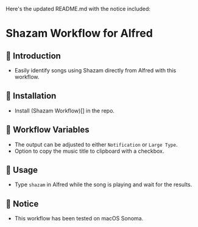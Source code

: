 Here's the updated README.md with the notice included:

# Shazam Workflow for Alfred

## 🤔 Introduction

- Easily identify songs using Shazam directly from Alfred with this workflow.

## 🚀 Installation

- Install (Shazam Workflow)[] in the repo.

## 🔧 Workflow Variables

- The output can be adjusted to either `Notification` or `Large Type`.
- Option to copy the music title to clipboard with a checkbox.

## 🔄 Usage

- Type `shazam` in Alfred while the song is playing and wait for the results.

## 📝 Notice

- This workflow has been tested on macOS Sonoma.
